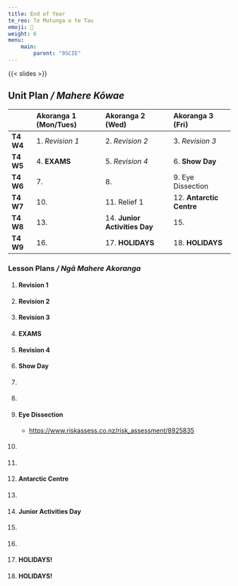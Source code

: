 ```yaml
---
title: End of Year
te_reo: Te Mutunga o te Tau
emoji: 🙌
weight: 6
menu:
    main:
        parent: "9SCIE"
---
```


<!-- 
TODO: Improve notes/teaching emphasis on EOY Feedback
- Reading graphs
- Curve of best fit
 -->

{{< slides >}}

## Unit Plan _/ Mahere Kōwae_ 

|           | Akoranga 1 (Mon/Tues) | Akoranga 2 (Wed)              | Akoranga 3 (Fri)         |
|:----------|:----------------------|:------------------------------|:-------------------------|
| __T4 W4__ | 1. _Revision 1_       | 2. _Revision 2_               | 3. _Revision 3_          |
| __T4 W5__ | 4. __EXAMS__          | 5. _Revision 4_               | 6. __Show Day__          |
| __T4 W6__ | 7.                    | 8.                            | 9. Eye Dissection        |
| __T4 W7__ | 10.                   | 11. Relief 1                  | 12. __Antarctic Centre__ |
| __T4 W8__ | 13.                   | 14. __Junior Activities Day__ | 15.                      |
| __T4 W9__ | 16.                   | 17. __HOLIDAYS__              | 18. __HOLIDAYS__         |

### Lesson Plans _/ Ngā Mahere Akoranga_ 

1. #### Revision 1
2. #### Revision 2
3. #### Revision 3
4. #### EXAMS
5. #### Revision 4
6. #### Show Day
7. #### 
8. #### 
9. #### Eye Dissection
    - https://www.riskassess.co.nz/risk_assessment/8925835
10. #### 
11. #### 
12. #### __Antarctic Centre__
13. #### 
14. #### __Junior Activities Day__
15. #### 
16. #### 
17. #### __HOLIDAYS!__
18. #### __HOLIDAYS!__